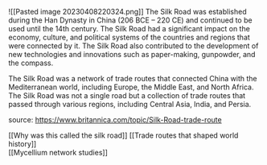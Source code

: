 ![[Pasted image 20230408220324.png]]
The Silk Road was established during the Han Dynasty in China (206 BCE – 220 CE) and continued to be used until the 14th century. The Silk Road had a significant impact on the economy, culture, and political systems of the countries and regions that were connected by it. The Silk Road also contributed to the development of new technologies and innovations such as paper-making, gunpowder, and the compass.

The Silk Road was a network of trade routes that connected China with the Mediterranean world, including Europe, the Middle East, and North Africa. The Silk Road was not a single road but a collection of trade routes that passed through various regions, including Central Asia, India, and Persia.

 
source: https://www.britannica.com/topic/Silk-Road-trade-route

[[Why was this called the silk road]]
[[Trade routes that shaped world history]]  
[[Mycellium network studies]]